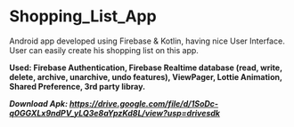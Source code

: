# Shopping_List_App
Android app developed using Firebase & Kotlin, having nice User Interface. User can easily create his shopping list on this app.

**Used: Firebase Authentication, Firebase Realtime database (read, write, delete, archive, unarchive, undo features), ViewPager, Lottie Animation, Shared Preference, 3rd party libray.**

***Download Apk:  https://drive.google.com/file/d/1SoDc-q0GGXLx9ndPV_yLQ3e8aYpzKd8L/view?usp=drivesdk***
